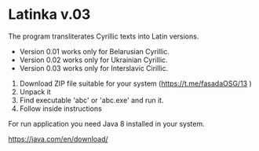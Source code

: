 # Latinka v.03

The program transliterates Cyrillic texts into Latin versions.

* Version 0.01 works only for Belarusian Cyrillic.
* Version 0.02 works only for Ukrainian Cyrillic.
* Version 0.03 works only for Interslavic Cirillic.

1) Download ZIP file suitable for your system (https://t.me/fasadaOSG/13 )
2) Unpack it
3) Find executable 'abc' or 'abc.exe' and run it.
4) Follow inside instructions

For run application you need Java 8 installed in your system.

https://java.com/en/download/



